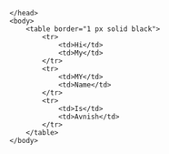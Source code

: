 <html>
    <head>

    </head>
    <body>
        <table border="1 px solid black">
            <tr>
                <td>Hi</td>
                <td>My</td>
            </tr>
            <tr>
                <td>MY</td>
                <td>Name</td>
            </tr>
            <tr>
                <td>Is</td>
                <td>Avnish</td>
            </tr>
        </table>
    </body>
</html>

